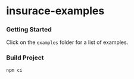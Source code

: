 # insurace-examples

### Getting Started
Click on the `examples` folder for a list of examples.

### Build Project
```
npm ci
```
